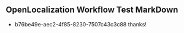 ## OpenLocalization Workflow Test MarkDown
* b76be49e-aec2-4f85-8230-7507c43c3c88 thanks!

<!--HONumber=Sep16_HO1-->


